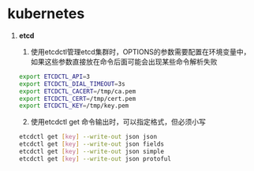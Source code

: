 # kubernetes

1. **etcd**

   1. 使用etcdctl管理etcd集群时，OPTIONS的参数需要配置在环境变量中，如果这些参数直接放在命令后面可能会出现某些命令解析失败
   ```bash
   export ETCDCTL_API=3
   export ETCDCTL_DIAL_TIMEOUT=3s
   export ETCDCTL_CACERT=/tmp/ca.pem
   export ETCDCTL_CERT=/tmp/cert.pem
   export ETCDCTL_KEY=/tmp/key.pem
   ```
   
   2. 使用etcdctl get 命令输出时，可以指定格式，但必须小写
   ```bash
   etcdctl get [key] --write-out json json 
   etcdctl get [key] --write-out json fields
   etcdctl get [key] --write-out json simple
   etcdctl get [key] --write-out json protoful
   ```